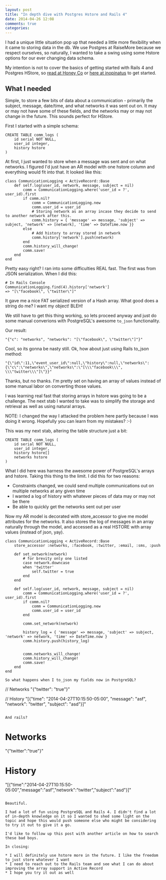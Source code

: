 ```yaml
---
layout: post
title: "In depth dive with Postgres Hstore and Rails 4"
date: 2014-04-26 12:08
comments: true
categories: 
---
```

I had a unique little situation pop up that needed a little more flexibility when it came to storing data in the db. We use Postgres at RaiseMore because we respect ourselves, so naturally, I wanted to take a swing using some Hstore options for our ever changing data schema.

My intention is not to cover the basics of getting started with Rails 4 and Postgres HStore, so [read at Honey Co](http://tastehoneyco.com/blog/postgresql-array-and-hstore-column-reference/?utm_source=rubyweekly&utm_medium=email/) or [here at inopinatus](http://inopinatus.org/2013/07/12/using-arrays-of-hstore-with-rails-4/) to get started.

## What I needed

Simple, to store a few bits of data about a communication - primarily the subject, message, date/time, and what networks it was sent out on. It may or may not have some of these fields, and the networks may or may not change in the future. This sounds perfect for HStore.

First I started with a simple schema:

```
CREATE TABLE comm_logs (
	id serial NOT NULL,
	user_id integer,
	history hstore
)
```

At first, I just wanted to store when a message was sent and on what networks. I figured I'd just have an AR model with one hstore column and everything would fit into that. It looked like this:

```
class CommunicationLogging < ActiveRecord::Base
	def self.log(user_id, network, message, subject = nil)
		comm = CommunicationLogging.where('user_id = ?', user_id).first
		if comm.nil?
			comm = CommunicationLogging.new
			comm.user_id = user_id
			# Storing network as an array incase they decide to send to another network after this.
			comm.history = { 'message' => message, 'subject' => subject, 'network' => [network], 'time' => DateTime.now }}
		else 
			# Add history to array stored in network
			comm.history['network'].push(network)
		end
		comm.history_will_change!
		comm.save!
	end
end
```

Pretty easy right? I ran into some difficulties REAL fast. The first was from JSON serialization. When I did this:

```
# In Rails Console
CommunicationLogging.find(4).history['network']
=> "[\"facebook\", \"twitter\"]" 
```

It gave me a nice FAT serialized version of a Hash array. What good does a string do me? I want my object! BLEH! 

We still have to get this thing working, so lets proceed anyway and just do some manual converions with PostgreSQL's awesome `to_json` functionality.

Our result:

```
"{"c": "networks", "networks": "[\"facebook\", \"twitter\"]"}"
```

Cool, so its gonna be nasty still. Ok, how about just using Rails to_json method:

```
"{\"id\":11,\"event_user_id\":null,\"history\":null,\"networks\":{\"c\":\"networks\",\"networks\":\"[\\\"facebook\\\", \\\"twitter\\\"]\"}}"
```

Thanks, but no thanks. I'm pretty set on having an array of values instead of some manual labor on converting those values.

I was learning real fast that storing arrays in hstore was going to be a challenge. The next stab I wanted to take was to simplify the storage and retrieval as well as using natural arrays.

NOTE: I changed the way I attacked the problem here partly because I was doing it wrong. Hopefully you can learn from my mistakes? :-)

This was my next stab, altering the table structure just a bit:

```
CREATE TABLE comm_logs (
	id serial NOT NULL,
	user_id integer,
	history hstore[]
	networks hstore
)
```

What I did here was harness the awesome power of PostgreSQL's arrays and hstore. Taking this thing to the limit. I did this for two reasons:

* Constraints changed, we could send multiple communications out on multiple networks at any given time
* I wanted a log of history with whatever pieces of data may or may not be there
* Be able to quickly get the networks sent out per user

Now my AR model is decorated with store_accessor to give me model attributes for the networks. It also stores the log of messages in an array naturally through the model, and accessed as a real HSTORE with array values (instead of json, yay).

```
class CommunicationLogging < ActiveRecord::Base
	store_accessor :networks, :facebook, :twitter, :email, :sms, :push

	def set_network(network)
		# for brevity only one listed
		case network.downcase
		when 'twitter'
			self.twitter = true
		end
	end

	def self.log(user_id, network, message, subject = nil)
		comm = CommunicationLogging.where('user_id = ?', user_id).first
		if comm.nil?
			comm = CommunicationLogging.new
			comm.user_id = user_id
		end

		comm.set_network(network)

		history_log = { 'message' => message, 'subject' => subject, 'network' => network, 'time' => DateTime.now }
		comm.history.push(history_log)


		comm.networks_will_change!
		comm.history_will_change!
		comm.save!
	end
end

So what happens when I to_json my fields now in PostgreSQL?

``` 
// Networks
"{"twitter": "true"}"

// History
"[{"time": "2014-04-27T10:15:50-05:00", "message": "asf", "network": "twitter", "subject": "asd"}]"
```

And rails?

```
# Networks
"{"twitter":\"true"}" 

# History
"[{"time":"2014-04-27T10:15:50-05:00","message":"asf","network":"twitter","subject":"asd"}]" 
```

Beautiful.

I had a lot of fun using PostgreSQL and Rails 4. I didn't find a lot of in-depth knowledge on it so I wanted to shed some light on the topic and hope this would push someone else who might be considering to try it out to give it a go.

I'd like to follow up this post with another article on how to search these bad boys. 

In closing:

* I will definitely use hstore more in the future. I like the freedom to just store whatever I want
* I need to reach out to the Rails team and see what I can do about improving the array support in Active Record
* I hope you try it out as well